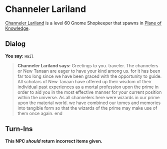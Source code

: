 # Channeler Lariland



[Channeler Lariland](/npc/202178) is a level 60 Gnome Shopkeeper that spawns in [Plane of Knowledge](/zone/202).



## Dialog

**You say:** `Hail`



>**Channeler Lariland says:** Greetings to you. traveler. The channelers or New Tanaan are eager to have your kind among us. for it has been far too long since we have been graced with the opportunity to guide. All scholars of New Tanaan have offered up their wisdom of their individual past experiences as a mortal profession upon the prime in order to aid you in the most effective manner for your current position within the universe. As all channelers here were wizards in our prime upon the material world. we have combined our tomes and memories into tangible form so that the wizards of the prime may make use of them once again.
end



## Turn-Ins



**This NPC *should* return incorrect items given.**





